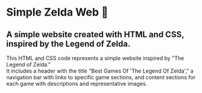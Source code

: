 Simple Zelda Web 💚
=====================
A simple website created with HTML and CSS, inspired by the Legend of Zelda.
----------------------------------------------------------------------------
This HTML and CSS code represents a simple website inspired by "The Legend of Zelda."  
It includes a header with the title "Best Games Of 'The Legend Of Zelda'," a navigation bar with links to specific game sections, and content sections for each game with descriptions and representative images.
